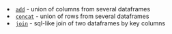 <?xml version='1.0' encoding='UTF-8'?><topic xsi:noNamespaceSchemaLocation="https://resources.jetbrains.com/stardust/topic.v2.xsd" meta-keywords="" xmlns:xsi="http://www.w3.org/2001/XMLSchema-instance" id="multipleDataFrames" title="Multiple DataFrames" _md-based="true"> <list _o="38" _o-sc="2,0" _o-l="2" _o-e="5,0" _o-tl="-1" _o-s="2,0" _o-cl="0" id="a75c164e">
<li _o="38" _o-sc="2,2" _o-l="2" _o-e="3,0" _o-tl="-1" _o-s="2,0" _o-cl="0" id="acf5b8ae"><a _o="40" _o-sc="2,3" LinkStatus="UNKNOWN" _o-l="2" _o-e="2,17" _o-tl="-1" _o-s="2,2" href="add.md" _o-cl="2" id="c841db25"><code _o="41" _o-sc="2,4" _o-l="2" _o-e="2,8" _o-tl="-1" _o-s="2,3" _o-cl="3" id="b16506e1">add</code></a> - union of columns from several dataframes</li>
<li _o="100" _o-sc="3,2" _o-l="3" _o-e="4,0" _o-tl="-1" _o-s="3,0" _o-cl="0" id="6bde31b5"><a _o="102" _o-sc="3,3" LinkStatus="UNKNOWN" _o-l="3" _o-e="3,23" _o-tl="-1" _o-s="3,2" href="concat.md" _o-cl="2" id="b17abe1b"><code _o="103" _o-sc="3,4" _o-l="3" _o-e="3,11" _o-tl="-1" _o-s="3,3" _o-cl="3" id="e858b17c">concat</code></a> - union of rows from several dataframes</li>
<li _o="164" _o-sc="4,2" _o-l="4" _o-e="5,0" _o-tl="-1" _o-s="4,0" _o-cl="0" id="d78c1f8b"><a _o="166" _o-sc="4,3" LinkStatus="UNKNOWN" _o-l="4" _o-e="4,19" _o-tl="-1" _o-s="4,2" href="join.md" _o-cl="2" id="fd9f8702"><code _o="167" _o-sc="4,4" _o-l="4" _o-e="4,9" _o-tl="-1" _o-s="4,3" _o-cl="3" id="f99f599">join</code></a> - sql-like join of two dataframes by key columns</li>
</list>
</topic>